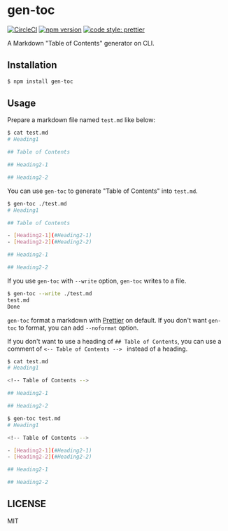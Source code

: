 # gen-toc

[![CircleCI](https://circleci.com/gh/sosukesuzuki/gen-toc.svg?style=svg)](https://circleci.com/gh/sosukesuzuki/gen-toc)
[![npm version](https://badge.fury.io/js/gen-toc.svg)](https://badge.fury.io/js/gen-toc)
[![code style: prettier](https://img.shields.io/badge/code_style-prettier-ff69b4.svg?style=flat-square)](https://github.com/prettier/prettier)

A Markdown "Table of Contents" generator on CLI.

## Installation

```sh
$ npm install gen-toc
```

## Usage

Prepare a markdown file named `test.md` like below:

```sh
$ cat test.md
# Heading1

## Table of Contents

## Heading2-1

## Heading2-2
```

You can use `gen-toc` to generate "Table of Contents" into `test.md`.

```sh
$ gen-toc ./test.md
# Heading1

## Table of Contents

- [Heading2-1](#Heading2-1)
- [Heading2-2](#Heading2-2)

## Heading2-1

## Heading2-2
```

If you use `gen-toc` with `--write` option, `gen-toc` writes to a file.

```sh
$ gen-toc --write ./test.md
test.md
Done
```

`gen-toc` format a markdown with [Prettier](https://github.com/prettier/prettier) on default. If you don't want `gen-toc` to format, you can add `--noformat` option.

If you don't want to use a heading of `## Table of Contents`, you can use a comment of `<-- Table of Contents --> ` instead of a heading.

```sh
$ cat test.md
# Heading1

<!-- Table of Contents -->

## Heading2-1

## Heading2-2

$ gen-toc test.md
# Heading1

<!-- Table of Contents -->

- [Heading2-1](#Heading2-1)
- [Heading2-2](#Heading2-2)

## Heading2-1

## Heading2-2
```

## LICENSE

MIT
